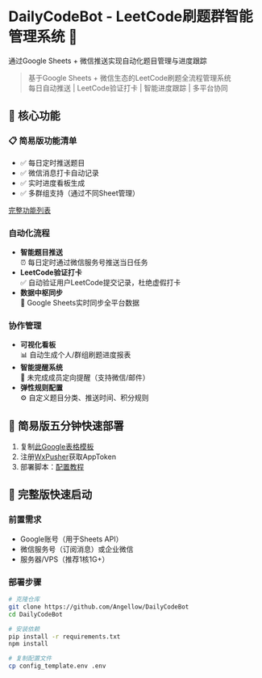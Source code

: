 # DailyCodeBot - LeetCode刷题群智能管理系统 🚀

通过Google Sheets + 微信推送实现自动化题目管理与进度跟踪

> 基于Google Sheets + 微信生态的LeetCode刷题全流程管理系统  
> 每日自动推送 | LeetCode验证打卡 | 智能进度跟踪 | 多平台协同

## 🌟 核心功能

### 📋 简易版功能清单
- ✅ 每日定时推送题目  
- ✅ 微信消息打卡自动记录  
- ✅ 实时进度看板生成  
- ✅ 多群组支持（通过不同Sheet管理）

[完整功能列表](docs/features.md)
### 自动化流程
- **智能题目推送**  
  ⏰ 每日定时通过微信服务号推送当日任务
- **LeetCode验证打卡**  
  ✅ 自动验证用户LeetCode提交记录，杜绝虚假打卡
- **数据中枢同步**  
  🔄 Google Sheets实时同步全平台数据

### 协作管理
- **可视化看板**  
  📊 自动生成个人/群组刷题进度报表
- **智能提醒系统**  
  🔔 未完成成员定向提醒（支持微信/邮件）
- **弹性规则配置**  
  ⚙️ 自定义题目分类、推送时间、积分规则


## 🚀 简易版五分钟快速部署
1. 复制[此Google表格模板](examples/sample-sheet.csv)
2. 注册[WxPusher](https://wxpusher.com)获取AppToken
3. 部署脚本：[配置教程](docs/setup-guide/deploy-scripts.md)


## 🚀 完整版快速启动

### 前置需求
- Google账号（用于Sheets API）
- 微信服务号（订阅消息）或企业微信
- 服务器/VPS（推荐1核1G+）

### 部署步骤
```bash
# 克隆仓库
git clone https://github.com/Angellow/DailyCodeBot
cd DailyCodeBot

# 安装依赖
pip install -r requirements.txt
npm install

# 复制配置文件
cp config_template.env .env

